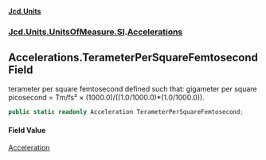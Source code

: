 #### [Jcd.Units](index.md 'index')

### [Jcd.Units.UnitsOfMeasure.SI](Jcd.Units.UnitsOfMeasure.SI.md 'Jcd.Units.UnitsOfMeasure.SI').[Accelerations](Accelerations.md 'Jcd.Units.UnitsOfMeasure.SI.Accelerations')

## Accelerations.TerameterPerSquareFemtosecond Field

terameter per square femtosecond defined such that: gigameter per square picosecond = Tm/fs² ×
(1000.0)/((1.0/1000.0)*(1.0/1000.0)).

```csharp
public static readonly Acceleration TerameterPerSquareFemtosecond;
```

#### Field Value

[Acceleration](Acceleration.md 'Jcd.Units.UnitTypes.Acceleration')